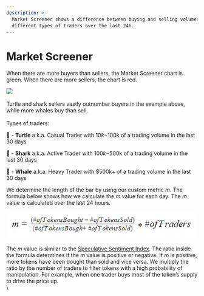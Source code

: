 ```yaml
---
description: >-
  Market Screener shows a difference between buying and selling volumes of
  different types of traders over the last 24h.
---
```


# Market Screener

When there are more buyers than sellers, the Market Screener chart is green. When there are more sellers, the chart is red.&#x20;

![](https://lh4.googleusercontent.com/XFZLdfj59ElGZMwGT0XllMz8aG2IpUWcqB81znCDzHbq-MIYcrIJdbBejySozOLBss-YK0KI6rb1-BXWFZIM9pYYWWo4hWSoaTdwAtY9W0MULrPfFS1TMDAd44AsOV2db9x8G9Ir)

Turtle and shark sellers vastly outnumber buyers in the example above, while more whales buy than sell. \
\
Types of traders:&#x20;

🐢 - **Turtle** a.k.a. Casual Trader with $10k-$100k of a trading volume in the last 30 days‌

🦈 - **Shark** a.k.a. Active Trader with $100k-$500k of a trading volume in the last 30 days‌

🐳 - **Whale** a.k.a. Heavy Trader with $500k+ of a trading volume in the last 30 days



We determine the length of the bar by using our custom metric _m_. The formula below shows how we calculate the _m_ value for each day. The _m_ value is calculated over the last 24 hours.&#x20;

![](<../../../.gitbook/assets/image (23).png>)

The _m_ value is similar to the [Speculative Sentiment Index](https://www.fxcm.com/markets/insights/speculative-sentiment-index-ssi/). The ratio inside the formula determines if the _m_ value is positive or negative. If _m_ is positive, more tokens have been bought than sold and vice versa. We multiply the ratio by the number of traders to filter tokens with a high probability of manipulation. For example, when one trader buys most of the token’s supply to drive the price up. \
\
